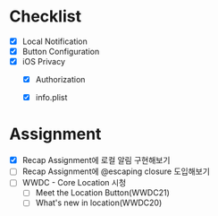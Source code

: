 # Checklist
- [x] Local Notification
- [x] Button Configuration
- [x] iOS Privacy
	- [x] Authorization
	- [x] info.plist


# Assignment
- [x] Recap Assignment에 로컬 알림 구현해보기
- [ ] Recap Assignment에 @escaping closure 도입해보기
- [ ] WWDC - Core Location 시청
	- [ ] Meet the Location Button(WWDC21)
	- [ ] What's new in location(WWDC20)